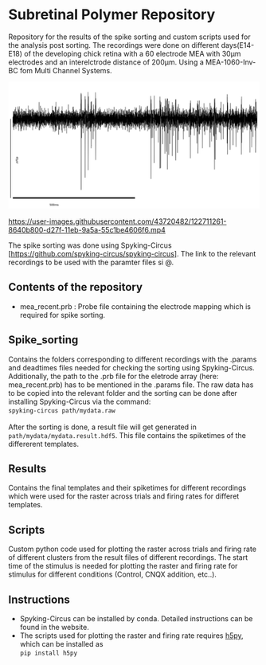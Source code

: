 # Subretinal Polymer Repository 

Repository for the results of the spike sorting and custom scripts used for the analysis post sorting.
The recordings were done on different days(E14-E18) of the developing chick retina with a 60 electrode MEA with 30&mu;m  electrodes and an interelctrode distance of 200&mu;m. Using a MEA-1060-Inv-BC fom Multi Channel Systems.

<!--![plot](https://github.com/jncmel/spike-analysis/blob/main/Filtered_data.png | width=100)-->
<img src="https://github.com/jncmel/spike-analysis/blob/main/Filtered_data.png" width="700"> 


https://user-images.githubusercontent.com/43720482/122711261-8640b800-d27f-11eb-9a5a-55c1be4606f6.mp4

The spike sorting was done using Spyking-Circus [https://github.com/spyking-circus/spyking-circus]. The link to the relevant recordings to be used with the paramter files si @. 

## Contents of the repository

- mea_recent.prb : Probe file containing the electrode mapping which is required for spike sorting.
## Spike_sorting

Contains the folders corresponding to different recordings with the .params and deadtimes files needed for checking the sorting using Spyking-Circus. Additionally, the path to the .prb file for the eletrode array (here: mea_recent.prb) has to be mentioned in the .params file. The raw data has to be copied into the relevant folder and the sorting can be done after installing Spyking-Circus via the command: <br/>
`spyking-circus path/mydata.raw`<br/> <br/>
After the sorting is done, a result file will get generated in `path/mydata/mydata.result.hdf5`. This file contains the spiketimes of the differerent templates.


## Results
Contains the final templates and their spiketimes for different recordings which were used for the raster across trials and firing rates for differet templates.

## Scripts
Custom python code used for plotting the raster across trials and firing rate of different clusters from the result files of different recordings. The start time of the stimulus is needed for plotting the raster and firing rate for stimulus for different conditions (Control, CNQX addition, etc..).

## Instructions
- Spyking-Circus can be installed by conda. Detailed instructions can be found in the website.
- The scripts used for plotting the raster and firing rate requires [h5py](https://docs.h5py.org/en/stable/#), which can be installed as <br/> `pip install h5py`

